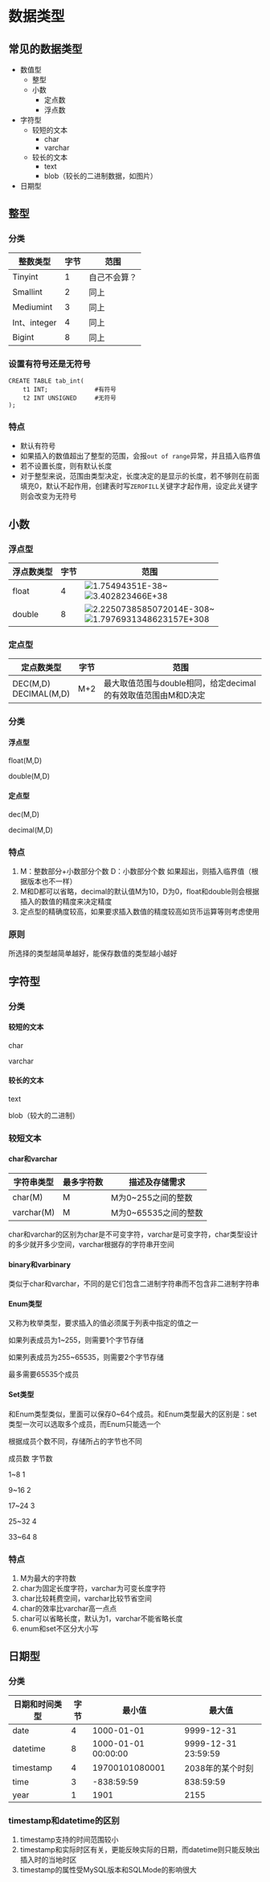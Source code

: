 # 数据类型

## 常见的数据类型

- 数值型
  - 整型
  - 小数
    - 定点数
    - 浮点数
- 字符型
  - 较短的文本
    - char
    - varchar
  - 较长的文本
    - text
    - blob（较长的二进制数据，如图片）
- 日期型

## 整型

### 分类

| 整数类型     | 字节 | 范围         |
| ------------ | ---- | ------------ |
| Tinyint      | 1    | 自己不会算？ |
| Smallint     | 2    | 同上         |
| Mediumint    | 3    | 同上         |
| Int、integer | 4    | 同上         |
| Bigint       | 8    | 同上         |

### 设置有符号还是无符号

```mysql
CREATE TABLE tab_int(
	t1 INT; 			#有符号
	t2 INT UNSIGNED		#无符号
);
```

### 特点

- 默认有符号
- 如果插入的数值超出了整型的范围，会报`out of range`异常，并且插入临界值
- 若不设置长度，则有默认长度
- 对于整型来说，范围由类型决定，长度决定的是显示的长度，若不够则在前面填充0，默认不起作用，创建表时写`ZEROFILL`关键字才起作用，设定此关键字则会改变为无符号

## 小数

### 浮点型

| 浮点数类型 | 字节 | 范围                                                         |
| ---------- | ---- | ------------------------------------------------------------ |
| float      | 4    | ![][+-]1.75494351E-38~<br/>![][+-]3.402823466E+38            |
| double     | 8    | ![][+-]2.2250738585072014E-308~<br/>![][+-]1.7976931348623157E+308 |



### 定点型

| 定点数类型                | 字节 | 范围                                                         |
| ------------------------- | ---- | ------------------------------------------------------------ |
| DEC(M,D)<br/>DECIMAL(M,D) | M+2  | 最大取值范围与double相同，给定decimal的有效取值范围由M和D决定 |

[+-]:https://math.jianshu.com/math?formula=\pm

### 分类

#### 浮点型

float(M,D)

double(M,D)

#### 定点型

dec(M,D)

decimal(M,D)

### 特点

1. M：整数部分+小数部分个数	D：小数部分个数	如果超出，则插入临界值（根据版本也不一样）
2. M和D都可以省略，decimal的默认值M为10，D为0，float和double则会根据插入的数值的精度来决定精度
3. 定点型的精确度较高，如果要求插入数值的精度较高如货币运算等则考虑使用

### 原则

所选择的类型越简单越好，能保存数值的类型越小越好

## 字符型

### 分类

#### 较短的文本

char

varchar

#### 较长的文本

text

blob（较大的二进制）

### 较短文本

#### char和varchar

| 字符串类型 | 最多字符数 | 描述及存储需求       |
| ---------- | ---------- | -------------------- |
| char(M)    | M          | M为0~255之间的整数   |
| varchar(M) | M          | M为0~65535之间的整数 |

char和varchar的区别为char是不可变字符，varchar是可变字符，char类型设计的多少就开多少空间，varchar根据存的字符串开空间

#### binary和varbinary

类似于char和varchar，不同的是它们包含二进制字符串而不包含非二进制字符串

#### Enum类型

又称为枚举类型，要求插入的值必须属于列表中指定的值之一

如果列表成员为1~255，则需要1个字节存储

如果列表成员为255~65535，则需要2个字节存储

最多需要65535个成员

#### Set类型

和Enum类型类似，里面可以保存0~64个成员。和Enum类型最大的区别是：set类型一次可以选取多个成员，而Enum只能选一个

根据成员个数不同，存储所占的字节也不同

成员数		字节数

1~8				1

9~16			  2

17~24			3

25~32			4

33~64			8

### 特点

1. M为最大的字符数
2. char为固定长度字符，varchar为可变长度字符
3. char比较耗费空间，varchar比较节省空间
4. char的效率比varchar高一点点
5. char可以省略长度，默认为1，varchar不能省略长度
6. enum和set不区分大小写

## 日期型

### 分类

| 日期和时间类型 | 字节 | 最小值              | 最大值              |
| -------------- | ---- | ------------------- | ------------------- |
| date           | 4    | 1000-01-01          | 9999-12-31          |
| datetime       | 8    | 1000-01-01 00:00:00 | 9999-12-31 23:59:59 |
| timestamp      | 4    | 19700101080001      | 2038年的某个时刻    |
| time           | 3    | -838:59:59          | 838:59:59           |
| year           | 1    | 1901                | 2155                |

### timestamp和datetime的区别

1. timestamp支持的时间范围较小
2. timestamp和实际时区有关，更能反映实际的日期，而datetime则只能反映出插入时的当地时区
3. timestamp的属性受MySQL版本和SQLMode的影响很大

